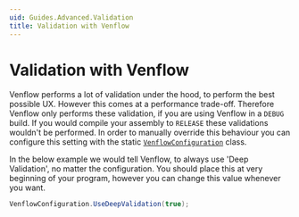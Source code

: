 ```yaml
---
uid: Guides.Advanced.Validation
title: Validation with Venflow
---
```


# Validation with Venflow

Venflow performs a lot of validation under the hood, to perform the best possible UX. However this comes at a performance trade-off. Therefore Venflow only performs these validation, if you are using Venflow in a `DEBUG` build. If you would compile your assembly to `RELEASE` these validations wouldn't be performed. In order to manually override this behaviour you can configure this setting with the static [`VenflowConfiguration`](xref:Venflow.VenflowConfiguration) class.

In the below example we would tell Venflow, to always use 'Deep Validation', no matter the configuration. You should place this at very beginning of your program, however you can change this value whenever you want.

```cs
VenflowConfiguration.UseDeepValidation(true);
```

